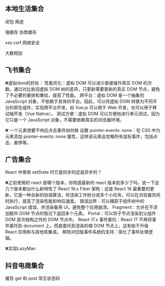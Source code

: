 ## 本地生活集合

闭包 用途

强缓存 协商缓存

xss csrf 网络安全

大数相加

## 飞书集合

❌虚拟dom的好处：
性能优化：虚拟 DOM 可以减少直接操作真实 DOM 的次数。通过对比新旧虚拟 DOM 树的差异，只更新需要更新的真实 DOM 节点，避免了不必要的重排和重绘，提高了性能。
跨平台：虚拟 DOM 是一个抽象的 JavaScript 对象，不依赖于具体的平台。因此，可以将虚拟 DOM 转换为不同平台的原生组件，实现跨平台开发，如 Vue.js 可以用于 Web 开发，也可以用于移动端开发（Vue Native）。
测试方便：虚拟 DOM 可以方便地进行单元测试，因为它只是一个 JavaScript 对象，不需要依赖真实的浏览器环境。

❌ 一个元素想要不响应点击事件如何做
设置 pointer-events: none：在 CSS 中为元素添加 pointer-events: none 属性，这样该元素会忽略所有鼠标事件，包括点击、悬停等。

## 广告集合

React 中使用 setState 时它是同步的还是异步的？

❌之前使用的 react 是哪个版本，你知道最新的 react 版本到多少了吗，说一下这几个版本都出什么新特性了
React 16.x
Fiber 架构：这是 React 16 最重要的更新，它是一种全新的协调算法，将渲染工作拆分成多个小任务，可以在浏览器空闲时执行，提高了渲染性能和响应速度。
错误边界：可以捕获子组件树中的 JavaScript 错误，并渲染备用 UI，避免整个应用崩溃。
Fragment：允许在不添加额外 DOM 节点的情况下返回多个元素。
Portal：可以将子节点渲染到父组件 DOM 层次结构之外的 DOM 节点中。
React 17.x
事件委托：React 17 不再将事件委托到 document 上，而是委托到渲染的根 DOM 节点上，这有助于升级 React 应用和与其他库集成。
移除对旧版事件系统的支持：简化了事件处理逻辑。

❌实现LazyMan

## 抖音电商集合

缓存
get 和 post
常见状态码
